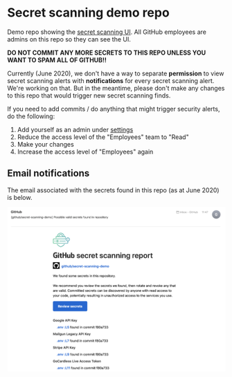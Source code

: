# Secret scanning demo repo
Demo repo showing the [secret scanning UI](https://github.com/github/secret-scanning-demo/security/secret-scanning). All GitHub employees are admins on this repo so they can see the UI.

**DO NOT COMMIT ANY MORE SECRETS TO THIS REPO UNLESS YOU WANT TO SPAM ALL OF GITHUB!!**

Currently (June 2020), we don't have a way to separate **permission** to view secret scanning alerts with **notifications** for every secret scanning alert. We're working on that. But in the meantime, please don't make any changes to this repo that would trigger new secret scanning finds.

If you need to add commits / do anything that might trigger security alerts, do the following:
1. Add yourself as an admin under [settings](https://github.com/github/secret-scanning-demo/settings/access)
2. Reduce the access level of the "Employees" team to "Read"
3. Make your changes
4. Increase the access level of "Employees" again

## Email notifications

The email associated with the secrets found in this repo (as at June 2020) is below.

![Email](email.png)
